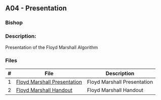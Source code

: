 ## A04 - Presentation
### Bishop
### Description:

Presentation of the Floyd Marshall Algorithm 

### Files

|   #   | File     | Description                      |
| :---: | -------- | -------------------------------- |
|   1   |[Floyd Marshall Presentation](https://github.com/BishopSwearingen/3013-Algorithms-Swearingen/blob/main/Assignments/A04/Floyd%20Warshall%20Presentation%20Adv%20Struc%20Rev.pptx) | Floyd Marshall Presentation  |
|   2   | [Floyd Marshall Handout](https://github.com/BishopSwearingen/3013-Algorithms-Swearingen/blob/main/Assignments/A04/Floyd%20Marshall%20Handout.docx)   |         Floyd Marshall Handout            |



